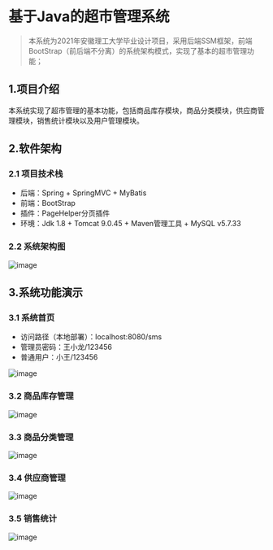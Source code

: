 # 基于Java的超市管理系统

> 本系统为2021年安徽理工大学毕业设计项目，采用后端SSM框架，前端BootStrap（前后端不分离）的系统架构模式，实现了基本的超市管理功能；

## 1.项目介绍
本系统实现了超市管理的基本功能，包括商品库存模块，商品分类模块，供应商管理模块，销售统计模块以及用户管理模块。

## 2.软件架构
### 2.1 项目技术栈
- 后端：Spring + SpringMVC + MyBatis
- 前端：BootStrap
- 插件：PageHelper分页插件
- 环境：Jdk 1.8 + Tomcat 9.0.45 + Maven管理工具 + MySQL v5.7.33

### 2.2 系统架构图
![image](https://user-images.githubusercontent.com/42307653/120094572-a636fd00-c153-11eb-93ae-6566bbaca447.png)

## 3.系统功能演示
### 3.1 系统首页
- 访问路径（本地部署）：localhost:8080/sms
- 管理员密码：王小龙/123456
- 普通用户：小王/123456

![image](https://user-images.githubusercontent.com/42307653/119770663-142eba80-beef-11eb-8770-f6919fe447ab.png)

### 3.2 商品库存管理
![image](https://user-images.githubusercontent.com/42307653/119770773-3c1e1e00-beef-11eb-8375-b312a9f56afb.png)

### 3.3 商品分类管理
![image](https://user-images.githubusercontent.com/42307653/119771358-2826ec00-bef0-11eb-997b-cd50583c7e23.png)

### 3.4 供应商管理
![image](https://user-images.githubusercontent.com/42307653/119771388-36750800-bef0-11eb-90c4-08ee67a926e8.png)

### 3.5 销售统计
![image](https://user-images.githubusercontent.com/42307653/119771412-3f65d980-bef0-11eb-99c4-e17c8b599f49.png)



